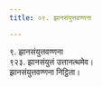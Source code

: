 ```yaml
---
title: ०९. झानसंयुत्तवण्णना

---
```

९. झानसंयुत्तवण्णना  
९२३. झानसंयुत्तं उत्तानत्थमेव।  
झानसंयुत्तवण्णना निट्ठिता।  